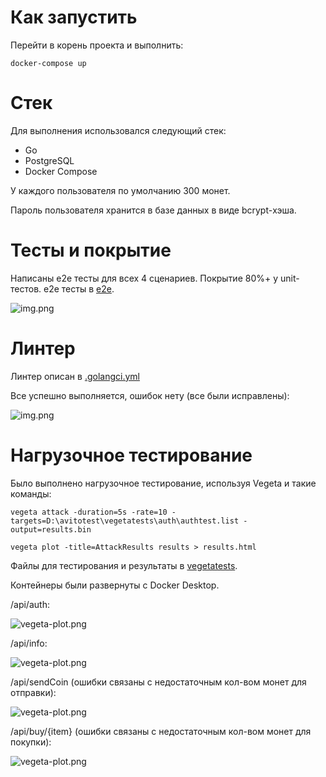 # Как запустить

Перейти в корень проекта и выполнить:

```docker-compose up```

# Стек

Для выполнения использовался следующий стек:
+ Go
+ PostgreSQL
+ Docker Compose

У каждого пользователя по умолчанию 300 монет.

Пароль пользователя хранится в базе данных в виде bcrypt-хэша.

# Тесты и покрытие

Написаны e2e тесты для всех 4 сценариев.
Покрытие 80%+ у unit-тестов. e2e тесты в [e2e](e2e). 

![img.png](img/img.png)

# Линтер

Линтер описан в [.golangci.yml](./.golangci.yml)

Все успешно выполняется, ошибок нету (все были исправлены):

![img.png](img/img_1.png)

# Нагрузочное тестирование

Было выполнено нагрузочное тестирование, используя Vegeta и такие команды:

```vegeta attack -duration=5s -rate=10 -targets=D:\avitotest\vegetatests\auth\authtest.list -output=results.bin```

```vegeta plot -title=AttackResults results > results.html```

Файлы для тестирования и результаты в [vegetatests](vegetatests).

Контейнеры были развернуты с Docker Desktop.

/api/auth:

![vegeta-plot.png](img/vegeta-plot.png)

/api/info:

![vegeta-plot.png](img/vegeta-plot1.png)

/api/sendCoin (ошибки связаны с недостаточным кол-вом монет для отправки):

![vegeta-plot.png](img/vegeta-plot2.png)

/api/buy/{item} (ошибки связаны с недостаточным кол-вом монет для покупки):

![vegeta-plot.png](img/vegeta-plot3.png)
